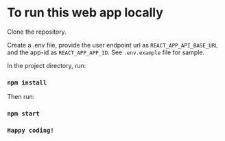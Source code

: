 # To run this web app locally

Clone the repository.

Create a .env file, provide the user endpoint url as `REACT_APP_API_BASE_URL` and the app-id as `REACT_APP_APP_ID`. See `.env.example` file for sample.

In the project directory, run:

### `npm install`

Then run: 

### `npm start`

### `Happy coding!`
